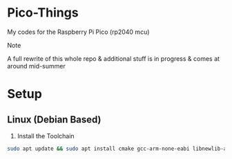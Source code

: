 # Pico-Things
My codes for the Raspberry Pi Pico (rp2040 mcu)
> [!NOTE]
> A full rewrite of this whole repo & additional stuff is in progress & comes at around mid-summer

# Setup

## Linux (Debian Based)

1. Install the Toolchain
```bash
sudo apt update && sudo apt install cmake gcc-arm-none-eabi libnewlib-arm-none-eabi build-essential -y
```
